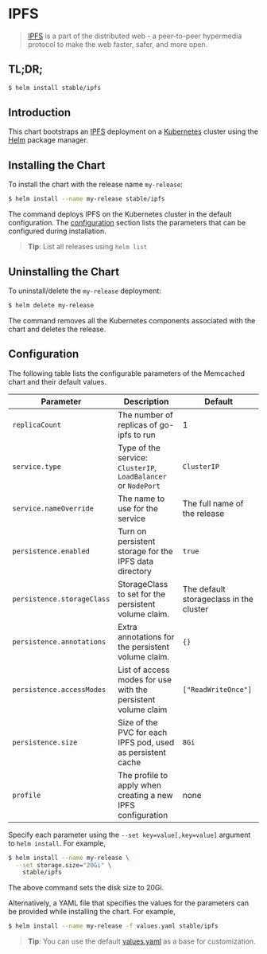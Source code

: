# IPFS

> [IPFS](https://ipfs.io/) is a part of the distributed web - a peer-to-peer hypermedia protocol to make the web faster, safer, and more open.

## TL;DR;

```bash
$ helm install stable/ipfs
```

## Introduction

This chart bootstraps an [IPFS](https://ipfs.io) deployment on a [Kubernetes](http://kubernetes.io) cluster using the [Helm](https://helm.sh) package manager.

## Installing the Chart

To install the chart with the release name `my-release`:

```bash
$ helm install --name my-release stable/ipfs
```

The command deploys IPFS on the Kubernetes cluster in the default configuration. The [configuration](#configuration) section lists the parameters that can be configured during installation.

> **Tip**: List all releases using `helm list`

## Uninstalling the Chart

To uninstall/delete the `my-release` deployment:

```bash
$ helm delete my-release
```

The command removes all the Kubernetes components associated with the chart and deletes the release.

## Configuration

The following table lists the configurable parameters of the Memcached chart and their default values.

| Parameter | Description | Default |
|-----------|-------------|---------|
| `replicaCount` | The number of replicas of go-ipfs to run | 1 |
| `service.type` | Type of the service: `ClusterIP`, `LoadBalancer` or `NodePort` | `ClusterIP` |
| `service.nameOverride` | The name to use for the service | The full name of the release |
| `persistence.enabled` | Turn on persistent storage for the IPFS data directory | `true` |
| `persistence.storageClass` | StorageClass to set for the persistent volume claim.  | The default storageclass in the cluster|
| `persistence.annotations` | Extra annotations for the persistent volume claim. | `{}` |
| `persistence.accessModes` | List of access modes for use with the persistent volume claim | `["ReadWriteOnce"]` |
| `persistence.size` | Size of the PVC for each IPFS pod, used as persistent cache | `8Gi`  |
| `profile` | The profile to apply when creating a new IPFS configuration | none |

Specify each parameter using the `--set key=value[,key=value]` argument to `helm install`. For example,

```bash
$ helm install --name my-release \
  --set storage.size="20Gi" \
    stable/ipfs
```

The above command sets the disk size to 20Gi.

Alternatively, a YAML file that specifies the values for the parameters can be provided while installing the chart. For example,

```bash
$ helm install --name my-release -f values.yaml stable/ipfs
```

> **Tip**: You can use the default [values.yaml](values.yaml) as a base for customization.
